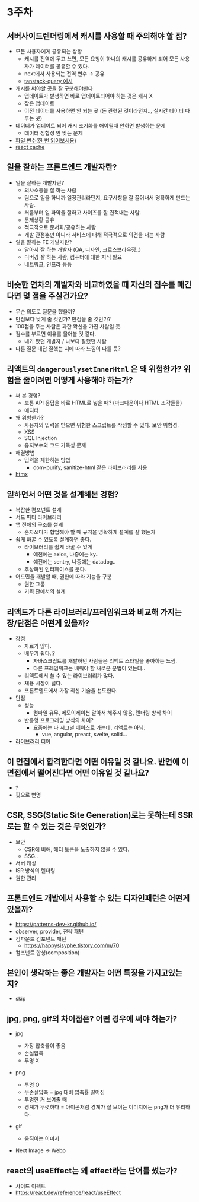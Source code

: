 # 3주차

## 서버사이드렌더링에서 캐시를 사용할 때 주의해야 할 점?

- 모든 사용자에게 공유되는 상황
    - 캐시를 전역에 두고 쓰면, 모든 요청이 하나의 캐시를 공유하게 되어 모든 사용자가 데이터를 공유할 수 있다.
    - next에서 사용되는 전역 변수 → 공유
    - [tanstack-query 예시](https://tanstack.com/query/v4/docs/framework/react/guides/ssr#on-the-server)
- 캐시를 써야할 곳을 잘 구분해야한다
    - 업데이트가 발생하면 바로 업데이트되어야 하는 것은 캐시 X
    - 잦은 업데이트
    - 이전 데이터를 사용하면 안 되는 곳 (돈 관련된 것이라던지.., 실시간 데이터 다루는 곳)
- 데이터가 업데이트 되어 캐시 초기화를 해야될때 안하면 발생하는 문제
    - 데이터 정합성 안 맞는 문제
- [파일 변수(한 번 읽어보세용)](https://fe-developers.kakaoent.com/2024/240715-handling-file-variables/#%EC%84%9C%EB%B2%84-%EC%82%AC%EC%9D%B4%EB%93%9C%EC%97%90%EC%84%9C-%ED%8C%8C%EC%9D%BC-%EB%B3%80%EC%88%98%EB%8A%94-%EB%AA%A8%EB%93%A0-%EC%9C%A0%EC%A0%80%EA%B0%80-%EA%B3%B5%EC%9C%A0%EB%90%A9%EB%8B%88%EB%8B%A4)
- [react cache](https://ko.react.dev/reference/react/cache)

## 일을 잘하는 프론트엔드 개발자란?

- 일을 잘하는 개발자란?
    - 의사소통을 잘 하는 사람
    - 팀으로 일을 하니까 일정관리라던지, 요구사항을 잘 끌어내서 명확하게 만드는 사람.
    - 처음부터 일 파악을 잘하고 사이즈를 잘 견적내는 사람.
    - 문제상황 공유
    - 적극적으로 문서화/공유하는 사람
    - 개발 관점뿐만 아니라 서비스에 대해 적극적으로 의견을 내는 사람
- 일을 잘하는 FE 개발자란?
    - 알아서 잘 하는 개발자 (QA, 디자인, 크로스브라우징..)
    - 디버깅 잘 하는 사람, 컴퓨터에 대한 지식 필요
    - 네트워크, 인프라 등등


## 비슷한 연차의 개발자와 비교하였을 때 자신의 점수를 매긴다면 몇 점을 주실건가요?

- 무슨 의도로 질문을 했을까?
- 만점보다 낮게 줄 것인가? 만점을 줄 것인가?
- 100점을 주는 사람은 과한 확신을 가진 사람일 듯.
- 점수를 부르면 이유를 물어볼 것 같다.
    - 내가 봤던 개발자 / 나보다 잘했던 사람
- 다른 질문 대답 잘했는 지에 따라 느낌이 다를 듯?


## 리액트의 `dangerouslysetInnerHtml` 은 왜 위험한가? 위험을 줄이려면 어떻게 사용해야 하는가?

- 써 본 경험?
    - 보통 API 응답을 바로 HTML로 넣을 때? (마크다운이나 HTML 조각들을)
    - 에디터
- 왜 위험한가?
    - 사용자의 입력을 받으면 위험한 스크립트를 작성할 수 있다. 보안 위험성.
    - XSS
    - SQL Injection
    - 유지보수와 코드 가독성 문제
- 해결방법
    - 입력을 제한하는 방법
        - dom-purify, sanitize-html 같은 라이브러리를 사용
- [htmx](https://news.hada.io/topic?id=15695)


## 일하면서 어떤 것을 설계해본 경험?

- 복잡한 컴포넌트 설계
- 서드 파티 라이브러리
- 앱 전체의 구조를 설계
    - 혼자쓰다가 협업해야 할 때 규칙을 명확하게 설계를 잘 했는가
- 쉽게 바꿀 수 있도록 설계하면 좋다.
    - 라이브러리를 쉽게 바꿀 수 있게 
        - 예전에는 axios, 나중에는 ky..
        - 예전에는 sentry, 나중에는 datadog..
    - 추상화된 인터페이스를 둔다.
- 어드민을 개발할 때, 권한에 따라 기능을 구분
    - 권한 그룹
    - 기획 단에서의 설계

## 리액트가 다른 라이브러리/프레임워크와 비교해 가지는 장/단점은 어떤게 있을까?

- 장점
    - 자료가 많다.
    - 배우기 쉽다..?
        - 자바스크립트를 개발하던 사람들은 리액트 스타일을 좋아하는 느낌. 
        - 다른 프레임워크는 배워야 할 새로운 문법이 있는데..
    - 리액트에서 쓸 수 있는 라이브러리가 많다.
    - 채용 시장이 넓다.
    - 프론트엔드에서 가장 최신 기술을 선도한다.
- 단점
    - 성능
        - 컴파일 유무, 메모이제이션 알아서 해주지 않음, 렌더링 방식 차이
    - 반응형 프로그래밍 방식의 차이?
        - 요즘에는 다 시그널 베이스로 가는데, 리액트는 아님.
            - vue, angular, preact, svelte, solid...
- [라이브러리 티어](https://www.linkedin.com/posts/daleseo_sateofjs-qzcstkrbvulp-activity-7219438220718092288-hIf-/)

## 이 면접에서 합격한다면 어떤 이유일 것 같나요. 반면에 이 면접에서 떨어진다면 어떤 이유일 것 같나요?

- ?
- 핏으로 변명

## CSR, SSG(Static Site Generation)로는 못하는데 SSR로는 할 수 있는 것은 무엇인가?

- 보안
    - CSR에 비해, 헤더 토큰을 노출하지 않을 수 있다.
    - SSG..
- 서버 캐싱
- ISR 방식의 렌더링
- 권한 관리

## 프론트엔드 개발에서 사용할 수 있는 디자인패턴은 어떤게 있을까?

- https://patterns-dev-kr.github.io/
- observer, provider, 전략 패턴
- 컴파운드 컴포넌트 패턴
    - https://happysisyphe.tistory.com/m/70
- 컴포넌트 합성(composition)


## 본인이 생각하는 좋은 개발자는 어떤 특징을 가지고있는지?

- skip

## jpg, png, gif의 차이점은? 어떤 경우에 써야 하는가?

- jpg
    - 가장 압축률이 좋음
    - 손실압축
    - 투명 X
- png
    - 투명 O
    - 무손실압축 = jpg 대비 압축률 떨어짐
    - 투명한 거 보여줄 때
    - 경계가 뚜렷하다 = 아이콘처럼 경계가 잘 보이는 이미지에는 png가 더 유리하다.
- gif
    - 움직이는 이미지

- Next Image -> Webp

## react의 useEffect는 왜 effect라는 단어를 썼는가?

- 사이드 이펙트
- https://react.dev/reference/react/useEffect
